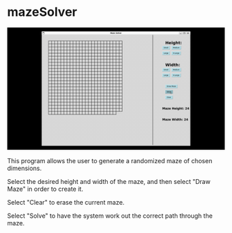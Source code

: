 # mazeSolver

![MazeSolver-Demo](demo/MazeSolver-Demo.gif)

This program allows the user to generate a randomized maze of chosen dimensions.

Select the desired height and width of the maze, and then select "Draw Maze" in order to create it.

Select "Clear" to erase the current maze.

Select "Solve" to have the system work out the correct path through the maze.
